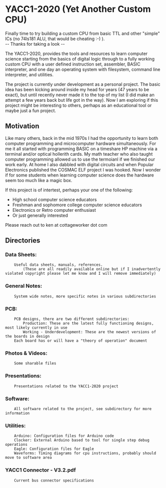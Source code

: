 # YACC1-2020 (Yet Another Custom CPU)

Finally time to try building a custom CPU from basic TTL and other "simple" ICs (no 74ls181 ALU, that would be cheating :-) ). <br/> -- Thanks for taking a look --

The YACC1-2020, provides the tools and resources to learn computer science starting from the basics of digital logic through to a fully working custom CPU with a user defined instruction set, assembler, BASIC interpreter, and one day an operating system with filesystem, command line interpreter, and utilities.

The project is currently under development as a personal project. The basic idea has been kicking around inside my head for years (47 years to be exact), but until recently never made it to the top of my list (I did make an attempt a few years back but life got in the way). Now I am exploring if this project might be interesting to others, perhaps as an educational tool or maybe just a fun project. 

## Motivation

Like many others, back in the mid 1970s I had the opportunity to learn both computer programming and microcomputer hardware simultaneously. For me it all started with programming BASIC on a timeshare HP machine via a terminal and/or optical hollerith cards. My math teacher who also taught computer programming allowed us to use the termoianl if we finished our work early. At home I also dabbled with digital circuits and when Popular Electronics published the COSMAC ELF project I was hooked. Now I wonder if for some students when learning computer science does the hardware seem too much like a magic box.

If this project is of intertest, perhaps your one of the following:<br/>
- High school computer science educators<br/>
- Freshman and sophomore college computer science educators<br/>
- Electronics or Retro computer enthusiast<br/>
- Or just generally interested
	
Please reach out to ken at cottageworker dot com


## Directories

### Data Sheets:
		Useful data sheets, manuals, references.
			(These are all readily available online but if I inadvertently violated copyright please let me know and I will remove immediately)

### General Notes:
		System wide notes, more specific notes in various subdirectories
		
### PCB:
		PCB designs, there are two different subdirectories:
			Production: These are the latest fully functioning designs, most likely currently in use
			Working - Underdevelopment: These are the newest versions of the boards in design
		Each board has or will have a "theory of operation" document
			
### Photos & Videos:
		Some sharable files

### Presentations:
		Presentations related to the YACC1-2020 project
		
### Software:
		All software related to the project, see subdirectory for more information
		
### Utilities:
		Arduino: Configuration files for Arduino code
		Clocker: External Arduino based to tool for single step debug operations
		Eagle: Configuration files for Eagle
		Waveforms: Timing diagrams for cpu instructions, probably should move to software area

### YACC1 Connector - V3.2.pdf
		Current bus connector specifications

